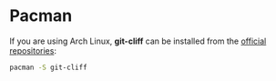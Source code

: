 # Pacman

If you are using Arch Linux, **git-cliff** can be installed from the [official repositories](https://archlinux.org/packages/extra/x86_64/git-cliff/):

```bash
pacman -S git-cliff
```
